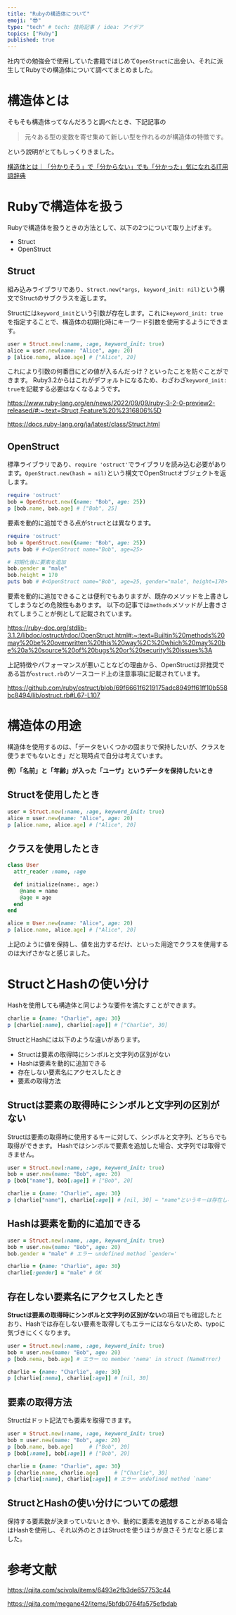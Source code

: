 ```yaml
---
title: "Rubyの構造体について"
emoji: "😎"
type: "tech" # tech: 技術記事 / idea: アイデア
topics: ["Ruby"]
published: true
---
```


社内での勉強会で使用していた書籍ではじめて`OpenStruct`に出会い、それに派生してRubyでの構造体について調べてまとめました。

# 構造体とは

そもそも構造体ってなんだろうと調べたとき、下記記事の

> 元々ある型の変数を寄せ集めて新しい型を作れるのが構造体の特徴です。

という説明がとてもしっくりきました。

[構造体とは｜「分かりそう」で「分からない」でも「分かった」気になれるIT用語辞典](https://wa3.i-3-i.info/word13243.html)

# Rubyで構造体を扱う

Rubyで構造体を扱うときの方法として、以下の2つについて取り上げます。

- Struct
- OpenStruct

## Struct

組み込みライブラリであり、`Struct.new(*args, keyword_init: nil)`という構文でStructのサブクラスを返します。

Structには`keyword_init`という引数が存在します。これに`keyword_init: true`を指定することで、構造体の初期化時にキーワード引数を使用するようにできます。

```ruby
user = Struct.new(:name, :age, keyword_init: true)
alice = user.new(name: "Alice", age: 20)
p [alice.name, alice.age] # ["Alice", 20]
```

これにより引数の何番目にどの値が入るんだっけ？といったことを防ぐことができます。
Ruby3.2からはこれがデフォルトになるため、わざわざ`keyword_init: true`を記載する必要はなくなるようです。

https://www.ruby-lang.org/en/news/2022/09/09/ruby-3-2-0-preview2-released/#:~:text=Struct,Feature%20%2316806%5D

https://docs.ruby-lang.org/ja/latest/class/Struct.html

## OpenStruct

標準ライブラリであり、`require 'ostruct'`でライブラリを読み込む必要があります。`OpenStruct.new(hash = nil)`という構文でOpenStructオブジェクトを返します。

```ruby
require 'ostruct'
bob = OpenStruct.new({name: "Bob", age: 25})
p [bob.name, bob.age] # ["Bob", 25]
```

要素を動的に追加できる点が`Struct`とは異なります。

```ruby
require 'ostruct'
bob = OpenStruct.new({name: "Bob", age: 25})
puts bob # #<OpenStruct name="Bob", age=25>

# 初期化後に要素を追加
bob.gender = "male"
bob.height = 170
puts bob # #<OpenStruct name="Bob", age=25, gender="male", height=170>
```

要素を動的に追加できることは便利でもありますが、既存のメソッドを上書きしてしまうなどの危険性もあります。
以下の記事では`methods`メソッドが上書きされてしまうことが例として記載されています。

https://ruby-doc.org/stdlib-3.1.2/libdoc/ostruct/rdoc/OpenStruct.html#:~:text=Builtin%20methods%20may%20be%20overwritten%20this%20way%2C%20which%20may%20be%20a%20source%20of%20bugs%20or%20security%20issues%3A

上記特徴やパフォーマンスが悪いことなどの理由から、OpenStructは非推奨である旨が`ostruct.rb`のソースコード上の注意事項に記載されています。

https://github.com/ruby/ostruct/blob/69f6661f6219175adc8949ff61ff10b558bc8494/lib/ostruct.rb#L67-L107

# 構造体の用途

構造体を使用するのは、「データをいくつかの固まりで保持したいが、クラスを使うまでもないとき」だと現時点で自分は考えています。

**例）「名前」と「年齢」が入った「ユーザ」というデータを保持したいとき**

## Structを使用したとき

```ruby
user = Struct.new(:name, :age, keyword_init: true)
alice = user.new(name: "Alice", age: 20)
p [alice.name, alice.age] # ["Alice", 20]
```

## クラスを使用したとき

```ruby
class User
  attr_reader :name, :age

  def initialize(name:, age:)
    @name = name
    @age = age
  end
end

alice = User.new(name: "Alice", age: 20)
p [alice.name, alice.age] # ["Alice", 20]
```

上記のように値を保持し、値を出力するだけ、といった用途でクラスを使用するのは大げさかなと感じました。

# StructとHashの使い分け

Hashを使用しても構造体と同じような要件を満たすことができます。

```ruby
charlie = {name: "Charlie", age: 30}
p [charlie[:name], charlie[:age]] # ["Charlie", 30]
```

StructとHashには以下のような違いがあります。

- Structは要素の取得時にシンボルと文字列の区別がない
- Hashは要素を動的に追加できる
- 存在しない要素名にアクセスしたとき
- 要素の取得方法

## Structは要素の取得時にシンボルと文字列の区別がない

Structは要素の取得時に使用するキーに対して、シンボルと文字列、どちらでも取得ができます。
Hashではシンボルで要素を追加した場合、文字列では取得できません。

```ruby
user = Struct.new(:name, :age, keyword_init: true)
bob = user.new(name: "Bob", age: 20)
p [bob["name"], bob[:age]] # ["Bob", 20]

charlie = {name: "Charlie", age: 30}
p [charlie["name"], charlie[:age]] # [nil, 30] ← "name"というキーは存在しない
```

## Hashは要素を動的に追加できる

```ruby
user = Struct.new(:name, :age, keyword_init: true)
bob = user.new(name: "Bob", age: 20)
bob.gender = "male" # エラー undefined method `gender='

charlie = {name: "Charlie", age: 30}
charlie[:gender] = "male" # OK
```

## 存在しない要素名にアクセスしたとき

**Structは要素の取得時にシンボルと文字列の区別がない**の項目でも確認したとおり、Hashでは存在しない要素を取得してもエラーにはならないため、typoに気づきにくくなります。

```ruby
user = Struct.new(:name, :age, keyword_init: true)
bob = user.new(name: "Bob", age: 20)
p [bob.nema, bob.age] # エラー no member 'nema' in struct (NameError)

charlie = {name: "Charlie", age: 30}
p [charlie[:nema], charlie[:age]] # [nil, 30]
```

## 要素の取得方法

Structはドット記法でも要素を取得できます。

```ruby
user = Struct.new(:name, :age, keyword_init: true)
bob = user.new(name: "Bob", age: 20)
p [bob.name, bob.age]     # ["Bob", 20]
p [bob[:name], bob[:age]] # ["Bob", 20]

charlie = {name: "Charlie", age: 30}
p [charlie.name, charlie.age]     # ["Charlie", 30]
p [charlie[:name], charlie[:age]] # エラー undefined method `name'
```

## StructとHashの使い分けについての感想

保持する要素数が決まっていないときや、動的に要素を追加することがある場合はHashを使用し、それ以外のときはStructを使うほうが良さそうだなと感じました。

# 参考文献

https://qiita.com/scivola/items/6493e2fb3de657753c44

https://qiita.com/megane42/items/5bfdb0764fa575efbdab
